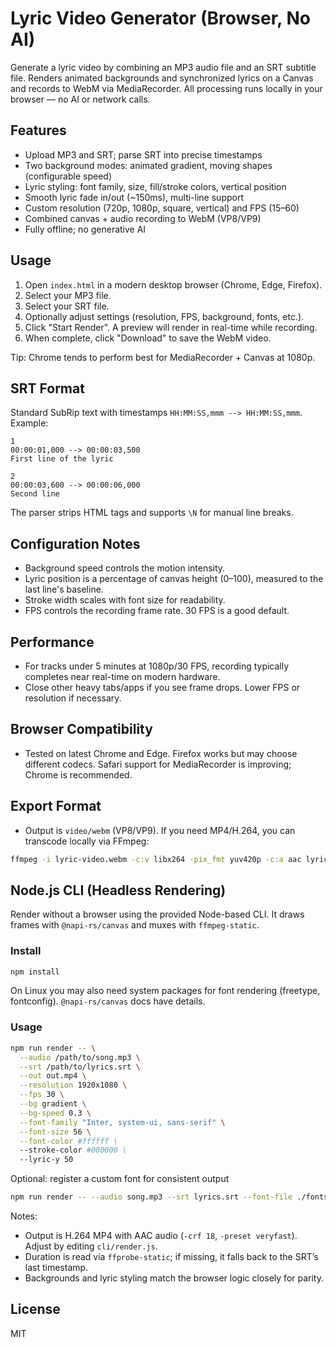 # Lyric Video Generator (Browser, No AI)

Generate a lyric video by combining an MP3 audio file and an SRT subtitle file. Renders animated backgrounds and synchronized lyrics on a Canvas and records to WebM via MediaRecorder. All processing runs locally in your browser — no AI or network calls.

## Features

- Upload MP3 and SRT; parse SRT into precise timestamps
- Two background modes: animated gradient, moving shapes (configurable speed)
- Lyric styling: font family, size, fill/stroke colors, vertical position
- Smooth lyric fade in/out (~150ms), multi-line support
- Custom resolution (720p, 1080p, square, vertical) and FPS (15–60)
- Combined canvas + audio recording to WebM (VP8/VP9)
- Fully offline; no generative AI

## Usage

1. Open `index.html` in a modern desktop browser (Chrome, Edge, Firefox).
2. Select your MP3 file.
3. Select your SRT file.
4. Optionally adjust settings (resolution, FPS, background, fonts, etc.).
5. Click "Start Render". A preview will render in real-time while recording.
6. When complete, click "Download" to save the WebM video.

Tip: Chrome tends to perform best for MediaRecorder + Canvas at 1080p.

## SRT Format

Standard SubRip text with timestamps `HH:MM:SS,mmm --> HH:MM:SS,mmm`. Example:

```
1
00:00:01,000 --> 00:00:03,500
First line of the lyric

2
00:00:03,600 --> 00:00:06,000
Second line
```

The parser strips HTML tags and supports `\N` for manual line breaks.

## Configuration Notes

- Background speed controls the motion intensity.
- Lyric position is a percentage of canvas height (0–100), measured to the last line's baseline.
- Stroke width scales with font size for readability.
- FPS controls the recording frame rate. 30 FPS is a good default.

## Performance

- For tracks under 5 minutes at 1080p/30 FPS, recording typically completes near real-time on modern hardware.
- Close other heavy tabs/apps if you see frame drops. Lower FPS or resolution if necessary.

## Browser Compatibility

- Tested on latest Chrome and Edge. Firefox works but may choose different codecs. Safari support for MediaRecorder is improving; Chrome is recommended.

## Export Format

- Output is `video/webm` (VP8/VP9). If you need MP4/H.264, you can transcode locally via FFmpeg:

```bash
ffmpeg -i lyric-video.webm -c:v libx264 -pix_fmt yuv420p -c:a aac lyric-video.mp4
```

## Node.js CLI (Headless Rendering)

Render without a browser using the provided Node-based CLI. It draws frames with `@napi-rs/canvas` and muxes with `ffmpeg-static`.

### Install

```bash
npm install
```

On Linux you may also need system packages for font rendering (freetype, fontconfig). `@napi-rs/canvas` docs have details.

### Usage

```bash
npm run render -- \
  --audio /path/to/song.mp3 \
  --srt /path/to/lyrics.srt \
  --out out.mp4 \
  --resolution 1920x1080 \
  --fps 30 \
  --bg gradient \
  --bg-speed 0.3 \
  --font-family "Inter, system-ui, sans-serif" \
  --font-size 56 \
  --font-color #ffffff \
  --stroke-color #000000 \
  --lyric-y 50
```

Optional: register a custom font for consistent output

```bash
npm run render -- --audio song.mp3 --srt lyrics.srt --font-file ./fonts/MyFont.otf --font-family "MyFont"
```

Notes:

- Output is H.264 MP4 with AAC audio (`-crf 18`, `-preset veryfast`). Adjust by editing `cli/render.js`.
- Duration is read via `ffprobe-static`; if missing, it falls back to the SRT’s last timestamp.
- Backgrounds and lyric styling match the browser logic closely for parity.

## License

MIT
